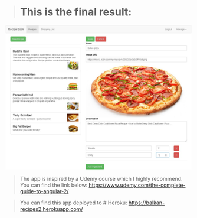 > # This is the final result:
![Cover image](https://github.com/BiggaHD/Balkan_Recipe_Book/blob/master/Final%20product!.jpg)

> The app is inspired by a Udemy course which I highly recommend. You can find the link below:
https://www.udemy.com/the-complete-guide-to-angular-2/

> You can find this app deployed to # Heroku: https://balkan-recipes2.herokuapp.com/
